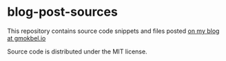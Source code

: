 # blog-post-sources

This repository contains source code snippets and files posted [on my blog at gmokbel.io](https://gmokbel.io)

Source code is distributed under the MIT license. 